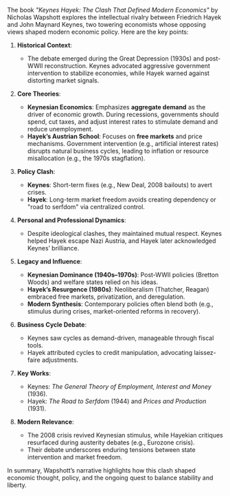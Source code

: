 The book *"Keynes Hayek: The Clash That Defined Modern Economics"* by Nicholas Wapshott explores the intellectual rivalry between Friedrich Hayek and John Maynard Keynes, two towering economists whose opposing views shaped modern economic policy. Here are the key points:

1. **Historical Context**:  
   - The debate emerged during the Great Depression (1930s) and post-WWII reconstruction. Keynes advocated aggressive government intervention to stabilize economies, while Hayek warned against distorting market signals.

2. **Core Theories**:  
   - **Keynesian Economics**: Emphasizes **aggregate demand** as the driver of economic growth. During recessions, governments should spend, cut taxes, and adjust interest rates to stimulate demand and reduce unemployment.  
   - **Hayek’s Austrian School**: Focuses on **free markets** and price mechanisms. Government intervention (e.g., artificial interest rates) disrupts natural business cycles, leading to inflation or resource misallocation (e.g., the 1970s stagflation).

3. **Policy Clash**:  
   - **Keynes**: Short-term fixes (e.g., New Deal, 2008 bailouts) to avert crises.  
   - **Hayek**: Long-term market freedom avoids creating dependency or "road to serfdom" via centralized control.

4. **Personal and Professional Dynamics**:  
   - Despite ideological clashes, they maintained mutual respect. Keynes helped Hayek escape Nazi Austria, and Hayek later acknowledged Keynes’ brilliance.

5. **Legacy and Influence**:  
   - **Keynesian Dominance (1940s–1970s)**: Post-WWII policies (Bretton Woods) and welfare states relied on his ideas.  
   - **Hayek’s Resurgence (1980s)**: Neoliberalism (Thatcher, Reagan) embraced free markets, privatization, and deregulation.  
   - **Modern Synthesis**: Contemporary policies often blend both (e.g., stimulus during crises, market-oriented reforms in recovery).

6. **Business Cycle Debate**:  
   - Keynes saw cycles as demand-driven, manageable through fiscal tools.  
   - Hayek attributed cycles to credit manipulation, advocating laissez-faire adjustments.

7. **Key Works**:  
   - Keynes: *The General Theory of Employment, Interest and Money* (1936).  
   - Hayek: *The Road to Serfdom* (1944) and *Prices and Production* (1931).

8. **Modern Relevance**:  
   - The 2008 crisis revived Keynesian stimulus, while Hayekian critiques resurfaced during austerity debates (e.g., Eurozone crisis).  
   - Their debate underscores enduring tensions between state intervention and market freedom.

In summary, Wapshott’s narrative highlights how this clash shaped economic thought, policy, and the ongoing quest to balance stability and liberty.

